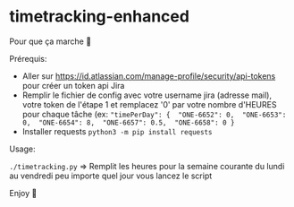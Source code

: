# timetracking-enhanced
Pour que ça marche 👀

Prérequis:
- Aller sur https://id.atlassian.com/manage-profile/security/api-tokens pour créer un token api Jira
- Remplir le fichier de config avec votre username jira (adresse mail), votre token de l'étape 1 et remplacez '0' par votre nombre d'HEURES pour chaque tâche (ex: ```"timePerDay": { 
        "ONE-6652": 0, 
        "ONE-6653": 0, 
        "ONE-6654": 8, 
        "ONE-6657": 0.5, 
        "ONE-6658": 0
    }``` 
- Installer requests `python3 -m pip install requests`


Usage:

`./timetracking.py` => Remplit les heures pour la semaine courante du lundi au vendredi peu importe quel jour vous lancez le script

Enjoy :rocket:
